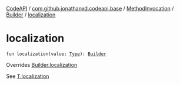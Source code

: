 [CodeAPI](../../../index.md) / [com.github.jonathanxd.codeapi.base](../../index.md) / [MethodInvocation](../index.md) / [Builder](index.md) / [localization](.)

# localization

`fun localization(value: `[`Type`](http://docs.oracle.com/javase/6/docs/api/java/lang/reflect/Type.html)`): `[`Builder`](index.md)

Overrides [Builder.localization](../../-accessor/-builder/localization.md)

See [T.localization](#)

